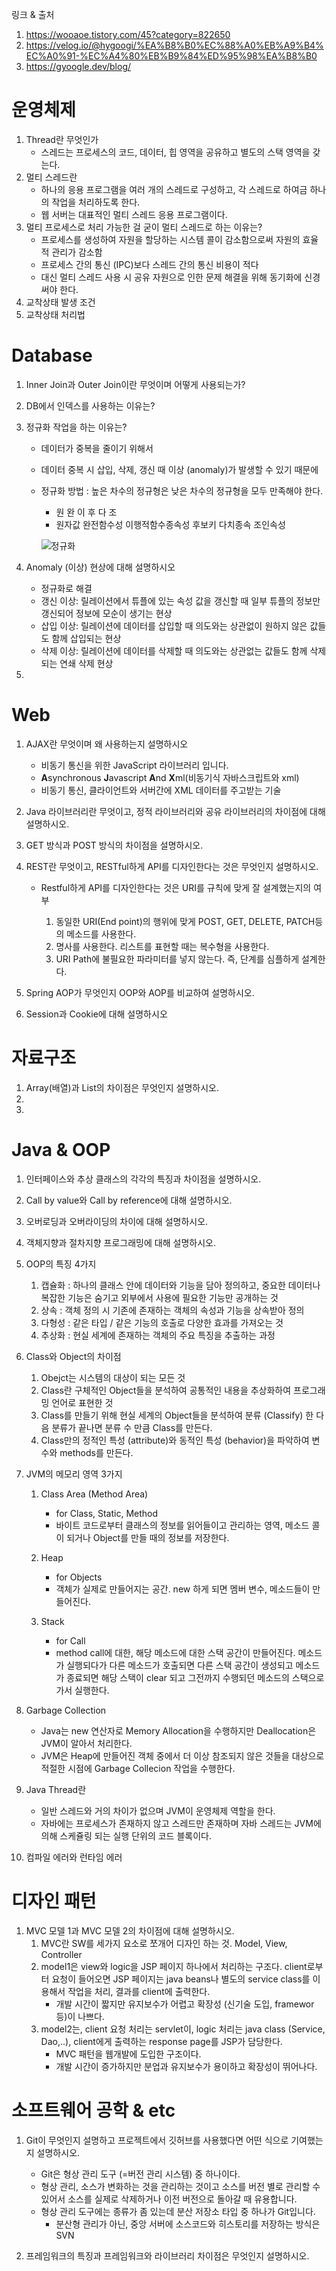 링크 & 출처 

1. https://wooaoe.tistory.com/45?category=822650
2. https://velog.io/@hygoogi/%EA%B8%B0%EC%88%A0%EB%A9%B4%EC%A0%91-%EC%A4%80%EB%B9%84%ED%95%98%EA%B8%B0
3. https://gyoogle.dev/blog/



# 운영체제

1. Thread란 무엇인가
   - 스레드는 프로세스의 코드, 데이터, 힙 영역을 공유하고 별도의 스택 영역을 갖는다.
2. 멀티 스레드란
   - 하나의 응용 프로그램을 여러 개의 스레드로 구성하고, 각 스레드로 하여금 하나의 작업을 처리하도록 한다.
   - 웹 서버는 대표적인 멀티 스레드 응용 프로그램이다.
3. 멀티 프로세스로 처리 가능한 걸 굳이 멀티 스레드로 하는 이유는?
   - 프로세스를 생성하여 자원을 할당하는 시스템 콜이 감소함으로써 자원의 효율적 관리가 감소함
   - 프로세스 간의 통신 (IPC)보다 스레드 간의 통신 비용이 적다
   - 대신 멀티 스레드 사용 시 공유 자원으로 인한 문제 해결을 위해 동기화에 신경써야 한다.
4. 교착상태 발생 조건
5. 교착상태 처리법







# Database

1. Inner Join과 Outer Join이란 무엇이며 어떻게 사용되는가?

2. DB에서 인덱스를 사용하는 이유는?

3. 정규화 작업을 하는 이유는?

   - 데이터가 중복을 줄이기 위해서

   - 데이터 중복 시 삽입, 삭제, 갱신 때 이상 (anomaly)가 발생할 수 있기 때문에

   - 정규화 방법 : 높은 차수의 정규형은 낮은 차수의 정규형을 모두 만족해야 한다.

     - 원 완 이 후 다 조
     - 원자값 완전함수성 이행적함수종속성 후보키 다치종속 조인속성

     ![정규화](.\img\정규화.jpeg)

4. Anomaly (이상) 현상에 대해 설명하시오

   - 정규화로 해결
   - 갱신 이상: 릴레이션에서 튜플에 있는 속성 값을 갱신할 때 일부 튜플의 정보만 갱신되어 정보에 모순이 생기는 현상 
   - 삽입 이상: 릴레이션에 데이터를 삽입할 때 의도와는 상관없이 원하지 않은 값들도 함께 삽입되는 현상
   - 삭제 이상: 릴레이션에 데이터를 삭제할 때 의도와는 상관없는 값들도 함께 삭제되는 연쇄 삭제 현상

5. 



# Web

1. AJAX란 무엇이며 왜 사용하는지 설명하시오
   - 비동기 통신을 위한 JavaScript 라이브러리 입니다.
   -  **A**synchronous **J**avascript **A**nd **X**ml(비동기식 자바스크립트와 xml)
   - 비동기 통신, 클라이언트와 서버간에 XML 데이터를 주고받는 기술
2. Java 라이브러리란 무엇이고, 정적 라이브러리와 공유 라이브러리의 차이점에 대해 설명하시오.
3. GET 방식과 POST 방식의 차이점을 설명하시오.
4. REST란 무엇이고, RESTful하게 API를 디자인한다는 것은 무엇인지 설명하시오.

   - Restful하게 API를 디자인한다는 것은 URI를 규칙에 맞게 잘 설계했는지의 여부

     1. 동일한 URI(End point)의 행위에 맞게 POST, GET, DELETE, PATCH등의 메소드를 사용한다.
     2. 명사를 사용한다. 리스트를 표현할 때는 복수형을 사용한다.
     3. URI Path에 불필요한 파라미터를 넣지 않는다. 즉, 단계를 심플하게 설계한다.
5. Spring AOP가 무엇인지 OOP와 AOP를 비교하여 설명하시오.
6. Session과 Cookie에 대해 설명하시오



# 자료구조

1. Array(배열)과 List의 차이점은 무엇인지 설명하시오.
2. 
3. 




# Java & OOP

1. 인터페이스와 추상 클래스의 각각의 특징과 차이점을 설명하시오.

2. Call by value와 Call by reference에 대해 설명하시오.

3. 오버로딩과 오버라이딩의 차이에 대해 설명하시오.

4. 객체지향과 절차지향 프로그래밍에 대해 설명하시오.

5. OOP의 특징 4가지

   1. 캡슐화 : 하나의 클래스 안에 데이터와 기능을 담아 정의하고, 중요한 데이터나 복잡한 기능은 숨기고 외부에서 사용에 필요한 기능만 공개하는 것
   2. 상속 : 객체 정의 시 기존에 존재하는 객체의 속성과 기능을 상속받아 정의
   3. 다형성 : 같은 타입 / 같은 기능의 호출로 다양한 효과를 가져오는 것
   4. 추상화 : 현실 세계에 존재하는 객체의 주요 특징을 추출하는 과정

6. Class와 Object의 차이점

   1. Obejct는 시스템의 대상이 되는 모든 것
   2. Class란 구체적인 Object들을 분석하여 공통적인 내용을 추상화하여 프로그래밍 언어로 표현한 것
   3. Class를 만들기 위해 현실 세계의 Object들을 분석하여 분류 (Classify) 한 다음 분류가 끝나면 분류 수 만큼 Class를 만든다. 
   4. Class만의 정적인 특성 (attribute)와 동적인 특성 (behavior)을 파악하여 변수와 methods를 만든다.

7. JVM의 메모리 영역 3가지

   1. Class Area (Method Area)

      - for Class, Static, Method
      - 바이트 코드로부터 클래스의 정보를 읽어들이고 관리하는 영역, 메소드 콜이 되거나 Object를 만들 때의 정보를 저장한다.

   2. Heap

      - for Objects
      - 객체가 실제로 만들어지는 공간. new 하게 되면 멤버 변수, 메소드들이 만들어진다.

   3. Stack

      - for Call
      - method call에 대한, 해당 메소드에 대한 스택 공간이 만들어진다. 메소드가 실행되다가 다른 메소드가 호출되면 다른 스택 공간이 생성되고 메소드가 종료되면 해당 스택이 clear 되고 그전까지 수행되던 메소드의 스택으로 가서 실행한다.

      

8. Garbage Collection

   - Java는 new 연산자로 Memory Allocation을 수행하지만 Deallocation은 JVM이 알아서 처리한다.
   - JVM은 Heap에 만들어진 객체 중에서 더 이상 참조되지 않은 것들을 대상으로 적절한 시점에 Garbage Collecion 작업을 수행한다.
   
9. Java Thread란

   - 일반 스레드와 거의 차이가 없으며 JVM이 운영체제 역할을 한다.
   - 자바에는 프로세스가 존재하지 않고 스레드만 존재하며 자바 스레드는 JVM에 의해 스케쥴링 되는 실행 단위의 코드 블록이다.

10. 컴파일 에러와 런타임 에러

# 디자인 패턴

1. MVC 모델 1과 MVC 모델 2의 차이점에 대해 설명하시오.
   1. MVC란 SW를 세가지 요소로 쪼개어 디자인 하는 것. Model, View, Controller
   2. model1은 view와 logic을 JSP 페이지 하나에서 처리하는 구조다. client로부터 요청이 들어오면 JSP 페이지는 java beans나 별도의 service class를 이용해서 작업을 처리, 결과를 client에 출력한다.
      - 개발 시간이 짧지만 유지보수가 어렵고 확장성 (신기술 도입, framewor 등)이 나쁘다.
   3. model2는, client 요청 처리는 servlet이, logic 처리는 java class (Service, Dao,..), client에게 출력하는 response page를 JSP가 담당한다.
      - MVC 패턴을 웹개발에 도입한 구조이다.
      - 개발 시간이 증가하지만 분업과 유지보수가 용이하고 확장성이 뛰어나다.

# 소프트웨어 공학 & etc

1. Git이 무엇인지 설명하고 프로젝트에서 깃허브를 사용했다면 어떤 식으로 기여했는지 설명하시오.

   - Git은 형상 관리 도구 (=버전 관리 시스템) 중 하나이다. 
   - 형상 관리, 소스가 변화하는 것을 관리하는 것이고 소스를 버전 별로 관리할 수 있어서 소스를 실제로 삭제하거나 이전 버전으로 돌아갈 때 유용합니다.
   - 형상 관리 도구에는 종류가 좀 있는데 분산 저장소 타입 중 하나가 Git입니다.
     - 분산형 관리가 아닌, 중앙 서버에 소스코드와 히스토리를 저장하는 방식은 SVN

2. 프레임워크의 특징과 프레임워크와 라이브러리 차이점은 무엇인지 설명하시오. 

   




